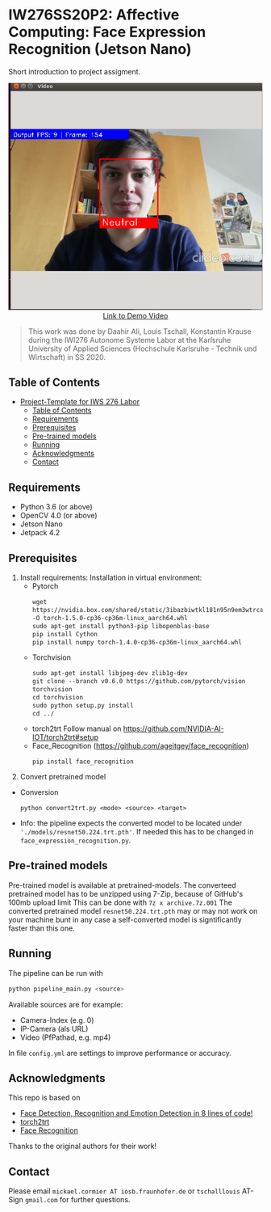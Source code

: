 # IW276SS20P2: Affective Computing: Face Expression Recognition (Jetson Nano)


Short introduction to project assigment.

<p align="center">
  <img src="screenshot.png"/> <br />
  <a href="http://www.youtube.com/watch?v=_ikaoWiW6K8">Link to Demo Video </a>

</p>

> This work was done by Daahir Ali, Louis Tschall, Konstantin Krause during the IWI276 Autonome Systeme Labor at the Karlsruhe University of Applied Sciences (Hochschule Karlsruhe - Technik und Wirtschaft) in SS 2020. 

## Table of Contents

- [Project-Template for IWS 276 Labor](#project-template-for-iws-276-labor)
  - [Table of Contents](#table-of-contents)
  - [Requirements](#requirements)
  - [Prerequisites](#prerequisites)
  - [Pre-trained models](#pre-trained-models)
  - [Running](#running)
  - [Acknowledgments](#acknowledgments)
  - [Contact](#contact)

## Requirements
* Python 3.6 (or above)
* OpenCV 4.0 (or above)
* Jetson Nano
* Jetpack 4.2

## Prerequisites
1. Install requirements:
Installation in virtual environment:
   - Pytorch
       ```
       wget https://nvidia.box.com/shared/static/3ibazbiwtkl181n95n9em3wtrca7tdzp.whl -O torch-1.5.0-cp36-cp36m-linux_aarch64.whl
       sudo apt-get install python3-pip libopenblas-base
       pip install Cython
       pip install numpy torch-1.4.0-cp36-cp36m-linux_aarch64.whl
       ```
   - Torchvision
       ```
       sudo apt-get install libjpeg-dev zlib1g-dev
       git clone --branch v0.6.0 https://github.com/pytorch/vision torchvision
       cd torchvision
       sudo python setup.py install
       cd ../
       ```
   - torch2trt
       Follow manual on https://github.com/NVIDIA-AI-IOT/torch2trt#setup
   - Face_Recognition (https://github.com/ageitgey/face_recognition)
       ```
       pip install face_recognition
       ```
2. Convert pretrained model
  - Conversion
    ```
    python convert2trt.py <mode> <source> <target>
    ```
   - Info: the pipeline expects the converted model to be located under `'./models/resnet50.224.trt.pth'`. If needed this has to be changed in  `face_expression_recognition.py`.

## Pre-trained models

Pre-trained model is available at pretrained-models.
The converteed pretrained model has to be unzipped using 7-Zip, because of GitHub's 100mb upload limit
This can be done with `7z x archive.7z.001`
The converted pretrained model `resnet50.224.trt.pth` may or may not work on your machine bunt in any case a self-converted model is signtificantly faster than this one.

## Running

The pipeline can be run with
```bash
python pipeline_main.py <source>
```
Available sources are for example:
- Camera-Index (e.g. 0)
- IP-Camera (als URL)
- Video (PfPathad, e.g. mp4)

In file `config.yml` are settings to improve performance or accuracy. 

## Acknowledgments

This repo is based on
  - [Face Detection, Recognition and Emotion Detection in 8 lines of code!](https://towardsdatascience.com/face-detection-recognition-and-emotion-detection-in-8-lines-of-code-b2ce32d4d5de)
  - [torch2trt](https://github.com/NVIDIA-AI-IOT/torch2trt)
  - [Face Recognition](https://github.com/ageitgey/face_recognition)

Thanks to the original authors for their work!

## Contact
Please email `mickael.cormier AT iosb.fraunhofer.de` or `tschalllouis` AT-Sign `gmail.com` for further questions.

